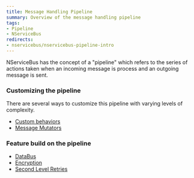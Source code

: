 ```yaml
---
title: Message Handling Pipeline
summary: Overview of the message handling pipeline 
tags:
- Pipeline
- NServiceBus
redirects:
- nservicebus/nservicebus-pipeline-intro
---
```


NServiceBus has the concept of a "pipeline" which refers to the series of actions taken when an incoming message is process and an outgoing message is sent.

### Customizing the pipeline 

There are several ways to customize this pipeline with varying levels of complexity. 

 * [Custom behaviors](/nservicebus/pipeline/customising.md)
 * [Message Mutators](/nservicebus/pipeline/message-mutators.md)

### Feature build on the pipeline

 * [DataBus](/nservicebus/messaging/databus.md)
 * [Encryption](/nservicebus/security/encryption.md)
 * [Second Level Retries](/nservicebus/errors/second-level-retries.md)
   